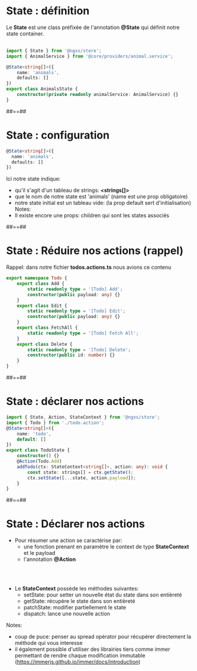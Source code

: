 <!-- .slide: class="with-code inconsolata" -->

# State : définition

Le **State** est une class préfixée de l'annotation **@State** qui définit notre state container.
<br><br>

```typescript
import { State } from '@ngxs/store';
import { AnimalService } from '@core/providers/animal.service';

@State<string[]>({
    name: 'animals',
    defaults: []
})
export class AnimalsState {
    constructor(private readonly animalService: AnimalService) {}
}
```

<!-- .element: class="big-code" -->

##==##

<!-- .slide: class="with-code inconsolata" -->

# State : configuration

```typescript
@State<string[]>({
  name: 'animals',
  defaults: []
})
```

<!-- .element: class="big-code" -->

Ici notre state indique: <br>

-   qu'il s'agit d'un tableau de strings: **<strings[]>**
-   que le nom de notre state est 'animals' (name est une prop obligatoire)
-   notre state initial est un tableau vide: (la prop default sert d'initialisation)
    Notes:
-   Il existe encore une props: children qui sont les states associés

##==##

<!-- .slide: class="with-code inconsolata" -->

# State : Réduire nos actions (rappel)

Rappel: dans notre fichier **todos.actions.ts** nous avions ce contenu

```typescript
export namespace Todo {
    export class Add {
        static readonly type = '[Todo] Add';
        constructor(public payload: any) {}
    }
    export class Edit {
        static readonly type = '[Todo] Edit';
        constructor(public payload: any) {}
    }
    export class FetchAll {
        static readonly type = '[Todo] Fetch All';
    }
    export class Delete {
        static readonly type = '[Todo] Delete';
        constructor(public id: number) {}
    }
}
```

##==##

<!-- .slide: class="with-code inconsolata" -->

# State : déclarer nos actions

```typescript
import { State, Action, StateContext } from '@ngxs/store';
import { Todo } from './todo.action';
@State<string[]>({
    name: 'todo',
    default: []
})
export class TodoState {
    constructor() {}
    @Action(Todo.Add)
    addTodo(ctx: StateContext<string[]>, action: any): void {
        const state: strings[] = ctx.getState();
        ctx.setState([...state, action.payload]);
    }
}
```

<!-- .element: class="big-code" -->

##==##

<!-- .slide: class="with-code inconsolata" -->

# State : Déclarer nos actions

- Pour résumer une action se caractérise par:
    - une fonction prenant en paramètre le context de type **StateContext** et le payload
    - l'annotation **@Action**

<br><br>

- Le **StateContext** possède les méthodes suivantes:
    - setState: pour setter un nouvelle état du state dans son entièreté
    - getState: récupère le state dans son entièreté
    - patchState: modifier partiellement le state
    - dispatch: lance une nouvelle action

Notes:
-   coup de puce: penser au spread opérator pour récupérer directement la méthode qui vous interesse
-   il également possible d'utiliser des librairies tiers comme immer permettant de rendre chaque modification immutable (https://immerjs.github.io/immer/docs/introduction)
